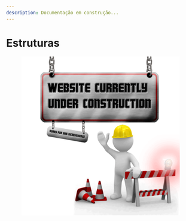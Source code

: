 ```yaml
---
description: Documentação em construção...
---
```


# Estruturas

<figure><img src="../../.gitbook/assets/image (1) (1).png" alt=""><figcaption></figcaption></figure>
